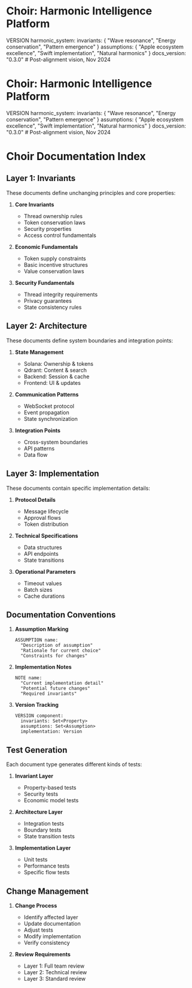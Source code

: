 # Choir: Harmonic Intelligence Platform

VERSION harmonic_system:
invariants: {
"Wave resonance",
"Energy conservation",
"Pattern emergence"
}
assumptions: {
"Apple ecosystem excellence",
"Swift implementation",
"Natural harmonics"
}
docs_version: "0.3.0"  # Post-alignment vision, Nov 2024
# Choir: Harmonic Intelligence Platform

VERSION harmonic_system:
invariants: {
"Wave resonance",
"Energy conservation",
"Pattern emergence"
}
assumptions: {
"Apple ecosystem excellence",
"Swift implementation",
"Natural harmonics"
}
docs_version: "0.3.0"  # Post-alignment vision, Nov 2024

# Choir Documentation Index

## Layer 1: Invariants

These documents define unchanging principles and core properties:

1. **Core Invariants**
   - Thread ownership rules
   - Token conservation laws
   - Security properties
   - Access control fundamentals

2. **Economic Fundamentals**
   - Token supply constraints
   - Basic incentive structures
   - Value conservation laws

3. **Security Fundamentals**
   - Thread integrity requirements
   - Privacy guarantees
   - State consistency rules

## Layer 2: Architecture

These documents define system boundaries and integration points:

1. **State Management**
   - Solana: Ownership & tokens
   - Qdrant: Content & search
   - Backend: Session & cache
   - Frontend: UI & updates

2. **Communication Patterns**
   - WebSocket protocol
   - Event propagation
   - State synchronization

3. **Integration Points**
   - Cross-system boundaries
   - API patterns
   - Data flow

## Layer 3: Implementation

These documents contain specific implementation details:

1. **Protocol Details**
   - Message lifecycle
   - Approval flows
   - Token distribution

2. **Technical Specifications**
   - Data structures
   - API endpoints
   - State transitions

3. **Operational Parameters**
   - Timeout values
   - Batch sizes
   - Cache durations

## Documentation Conventions

1. **Assumption Marking**
   ```
   ASSUMPTION name:
     "Description of assumption"
     "Rationale for current choice"
     "Constraints for changes"
   ```

2. **Implementation Notes**
   ```
   NOTE name:
     "Current implementation detail"
     "Potential future changes"
     "Required invariants"
   ```

3. **Version Tracking**
   ```
   VERSION component:
     invariants: Set<Property>
     assumptions: Set<Assumption>
     implementation: Version
   ```

## Test Generation

Each document type generates different kinds of tests:

1. **Invariant Layer**
   - Property-based tests
   - Security tests
   - Economic model tests

2. **Architecture Layer**
   - Integration tests
   - Boundary tests
   - State transition tests

3. **Implementation Layer**
   - Unit tests
   - Performance tests
   - Specific flow tests

## Change Management

1. **Change Process**
   - Identify affected layer
   - Update documentation
   - Adjust tests
   - Modify implementation
   - Verify consistency

2. **Review Requirements**
   - Layer 1: Full team review
   - Layer 2: Technical review
   - Layer 3: Standard review
